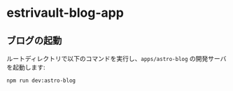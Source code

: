 # estrivault-blog-app

## ブログの起動

ルートディレクトリで以下のコマンドを実行し、`apps/astro-blog` の開発サーバを起動します:

```bash
npm run dev:astro-blog
```
